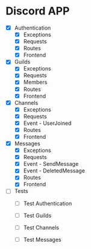 # Discord APP

- [x] Authentication
    - [x] Exceptions
    - [x] Requests
    - [x] Routes
    - [x] Frontend

- [x] Guilds
    - [x] Exceptions
    - [x] Requests
    - [x] Members
    - [x] Routes
    - [x] Frontend

- [x] Channels
    - [x] Exceptions
    - [x] Requests
    - [x] Event - UserJoined
    - [x] Routes
    - [x] Frontend

- [x] Messages
    - [x] Exceptions
    - [x] Requests
    - [x] Event - SendMessage
    - [x] Event - DeletedMessage
    - [x] Routes
    - [x] Frontend

- [ ] Tests
    - [ ] Test Authentication
    - [ ] Test Guilds
    - [ ] Test Channels
    - [ ] Test Messages

